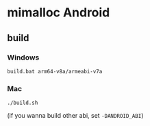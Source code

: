mimalloc Android
==========

build
-------
### Windows
``` shell
build.bat arm64-v8a/armeabi-v7a
```

### Mac
``` shell
./build.sh
```
(if you wanna build other abi, set `-DANDROID_ABI`)